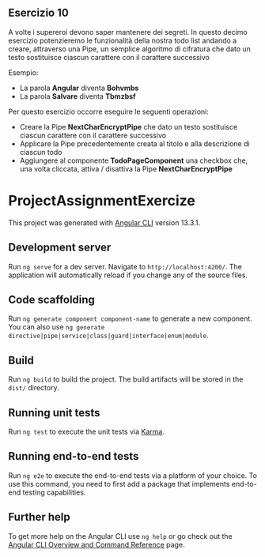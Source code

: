 ## Esercizio 10
A volte i supereroi devono saper mantenere dei segreti. In questo decimo esercizio potenzieremo le funzionalità della nostra todo list andando a creare, attraverso una Pipe, un semplice algoritmo di cifratura che dato un testo sostituisce ciascun carattere con il carattere successivo

Esempio:
* La parola **Angular** diventa **Bohvmbs**
* La parola **Salvare** diventa **Tbmzbsf**

Per questo esercizio occorre eseguire le seguenti operazioni:
* Creare la Pipe **NextCharEncryptPipe** che dato un testo sostituisce ciascun carattere con il carattere successivo
* Applicare la Pipe precedentemente creata al titolo e alla descrizione di ciascun todo
* Aggiungere al componente **TodoPageComponent** una checkbox che, una volta cliccata, attiva / disattiva la Pipe **NextCharEncryptPipe**

# ProjectAssignmentExercize

This project was generated with [Angular CLI](https://github.com/angular/angular-cli) version 13.3.1.

## Development server

Run `ng serve` for a dev server. Navigate to `http://localhost:4200/`. The application will automatically reload if you change any of the source files.

## Code scaffolding

Run `ng generate component component-name` to generate a new component. You can also use `ng generate directive|pipe|service|class|guard|interface|enum|module`.

## Build

Run `ng build` to build the project. The build artifacts will be stored in the `dist/` directory.

## Running unit tests

Run `ng test` to execute the unit tests via [Karma](https://karma-runner.github.io).

## Running end-to-end tests

Run `ng e2e` to execute the end-to-end tests via a platform of your choice. To use this command, you need to first add a package that implements end-to-end testing capabilities.

## Further help

To get more help on the Angular CLI use `ng help` or go check out the [Angular CLI Overview and Command Reference](https://angular.io/cli) page.
